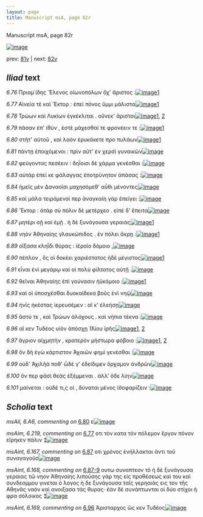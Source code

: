 ```yaml
---
layout: page
title: Manuscript msA, page 82r
---
```


Manuscript msA, page 82r

[![image](http://www.homermultitext.org/iipsrv?OBJ=IIP,1.0&FIF=/project/homer/pyramidal/deepzoom/hmt/vaimg/2017a/VA082RN_0254.tif&WID=100&CVT=JPEG)](http://www.homermultitext.org/ict2/?urn=urn:cite2:hmt:vaimg.2017a:VA082RN_0254)

prev:  [81v](../81v/) | next:  [82v](../82v/)

## *Iliad* text

*6.76* <a id="6.76"/> Πριαμ΄ίδης Ἕλενος οἰωνοπόλων ὄχ' ἄριστος :[![image](http://www.homermultitext.org/iipsrv?OBJ=IIP,1.0&FIF=/project/homer/pyramidal/deepzoom/hmt/vaimg/2017a/VA082RN_0254.tif&RGN=0.174,0.1946,0.404,0.0301&WID=1000&CVT=JPEG)](http://www.homermultitext.org/ict2/?urn=urn:cite2:hmt:vaimg.2017a:VA082RN_0254@0.174,0.1946,0.404,0.0301)[1](#msA_6.22)

*6.77* <a id="6.77"/> Αἰνεία τὲ καὶ Ἕκτορ : ἐπεὶ πόνος ὕμμι μάλιστα[![image](http://www.homermultitext.org/iipsrv?OBJ=IIP,1.0&FIF=/project/homer/pyramidal/deepzoom/hmt/vaimg/2017a/VA082RN_0254.tif&RGN=0.172,0.2156,0.424,0.0301&WID=1000&CVT=JPEG)](http://www.homermultitext.org/ict2/?urn=urn:cite2:hmt:vaimg.2017a:VA082RN_0254@0.172,0.2156,0.424,0.0301)[1](#msAim_6.219)

*6.78* <a id="6.78"/> Τρώων καὶ Λυκίων ἐγκέκλιται . οὕνεκ' ἄριστοι[![image](http://www.homermultitext.org/iipsrv?OBJ=IIP,1.0&FIF=/project/homer/pyramidal/deepzoom/hmt/vaimg/2017a/VA082RN_0254.tif&RGN=0.171,0.2367,0.439,0.0301&WID=1000&CVT=JPEG)](http://www.homermultitext.org/ict2/?urn=urn:cite2:hmt:vaimg.2017a:VA082RN_0254@0.171,0.2367,0.439,0.0301)[1](#msA_6.24), [2](#msA_6.23)

*6.79* <a id="6.79"/> πᾶσαν ἐπ' ἰ̈θὺν , ἐστὲ μάχεσθαί τε φρονέειν τε :[![image](http://www.homermultitext.org/iipsrv?OBJ=IIP,1.0&FIF=/project/homer/pyramidal/deepzoom/hmt/vaimg/2017a/VA082RN_0254.tif&RGN=0.17,0.2547,0.404,0.0301&WID=1000&CVT=JPEG)](http://www.homermultitext.org/ict2/?urn=urn:cite2:hmt:vaimg.2017a:VA082RN_0254@0.17,0.2547,0.404,0.0301)[1](#msAim_6.220)

*6.80* <a id="6.80"/> στῆτ' αὐτοῦ , καὶ λαὸν ἐρυκάκετε προ πυλάων[![image](http://www.homermultitext.org/iipsrv?OBJ=IIP,1.0&FIF=/project/homer/pyramidal/deepzoom/hmt/vaimg/2017a/VA082RN_0254.tif&RGN=0.173,0.2757,0.408,0.0301&WID=1000&CVT=JPEG)](http://www.homermultitext.org/ict2/?urn=urn:cite2:hmt:vaimg.2017a:VA082RN_0254@0.173,0.2757,0.408,0.0301)[1](#msAil_6.A6)

*6.81* <a id="6.81"/> πάντῃ ἐποιχόμενοι : πρὶν αῦτ' ἐν χερσὶ γυναικῶν[![image](http://www.homermultitext.org/iipsrv?OBJ=IIP,1.0&FIF=/project/homer/pyramidal/deepzoom/hmt/vaimg/2017a/VA082RN_0254.tif&RGN=0.17,0.2923,0.433,0.0301&WID=1000&CVT=JPEG)](http://www.homermultitext.org/ict2/?urn=urn:cite2:hmt:vaimg.2017a:VA082RN_0254@0.17,0.2923,0.433,0.0301)

*6.82* <a id="6.82"/> φεύγοντας πεσέειν : δηΐοισι δὲ χάρμα γενέσθαι :[![image](http://www.homermultitext.org/iipsrv?OBJ=IIP,1.0&FIF=/project/homer/pyramidal/deepzoom/hmt/vaimg/2017a/VA082RN_0254.tif&RGN=0.168,0.3118,0.433,0.0301&WID=1000&CVT=JPEG)](http://www.homermultitext.org/ict2/?urn=urn:cite2:hmt:vaimg.2017a:VA082RN_0254@0.168,0.3118,0.433,0.0301)

*6.83* <a id="6.83"/> αὐτὰρ ἐπεί κε φάλαγγας ἐποτρύνητον ἁπάσας :[![image](http://www.homermultitext.org/iipsrv?OBJ=IIP,1.0&FIF=/project/homer/pyramidal/deepzoom/hmt/vaimg/2017a/VA082RN_0254.tif&RGN=0.173,0.3283,0.433,0.0301&WID=1000&CVT=JPEG)](http://www.homermultitext.org/ict2/?urn=urn:cite2:hmt:vaimg.2017a:VA082RN_0254@0.173,0.3283,0.433,0.0301)

*6.84* <a id="6.84"/> ἡμεῖς μὲν Δαναοῖσι μαχησόμεθ' αὖθι μένοντες[![image](http://www.homermultitext.org/iipsrv?OBJ=IIP,1.0&FIF=/project/homer/pyramidal/deepzoom/hmt/vaimg/2017a/VA082RN_0254.tif&RGN=0.173,0.3471,0.452,0.0301&WID=1000&CVT=JPEG)](http://www.homermultitext.org/ict2/?urn=urn:cite2:hmt:vaimg.2017a:VA082RN_0254@0.173,0.3471,0.452,0.0301)

*6.85* <a id="6.85"/> καὶ μάλα τειρόμενοί περ ἀναγκαίη γὰρ ἐπείγει :[![image](http://www.homermultitext.org/iipsrv?OBJ=IIP,1.0&FIF=/project/homer/pyramidal/deepzoom/hmt/vaimg/2017a/VA082RN_0254.tif&RGN=0.172,0.3666,0.452,0.0301&WID=1000&CVT=JPEG)](http://www.homermultitext.org/ict2/?urn=urn:cite2:hmt:vaimg.2017a:VA082RN_0254@0.172,0.3666,0.452,0.0301)

*6.86* <a id="6.86"/> Ἕκτορ : ἀτὰρ σὺ πόλιν δὲ μετέρχεο . εἰπὲ δ' ἔπειτα[![image](http://www.homermultitext.org/iipsrv?OBJ=IIP,1.0&FIF=/project/homer/pyramidal/deepzoom/hmt/vaimg/2017a/VA082RN_0254.tif&RGN=0.171,0.3854,0.452,0.0301&WID=1000&CVT=JPEG)](http://www.homermultitext.org/ict2/?urn=urn:cite2:hmt:vaimg.2017a:VA082RN_0254@0.171,0.3854,0.452,0.0301)

*6.87* <a id="6.87"/> μητέρι σῇ καὶ ἐμῇ . ἡ δὲ ξυνάγουσα γεραιὰς[![image](http://www.homermultitext.org/iipsrv?OBJ=IIP,1.0&FIF=/project/homer/pyramidal/deepzoom/hmt/vaimg/2017a/VA082RN_0254.tif&RGN=0.164,0.4065,0.452,0.0301&WID=1000&CVT=JPEG)](http://www.homermultitext.org/ict2/?urn=urn:cite2:hmt:vaimg.2017a:VA082RN_0254@0.164,0.4065,0.452,0.0301)[1](#msAint_6.167)

*6.88* <a id="6.88"/> νηὸν Ἀθηναίης γλαυκώπιδος . ἐν πόλει ἄκρῃ :[![image](http://www.homermultitext.org/iipsrv?OBJ=IIP,1.0&FIF=/project/homer/pyramidal/deepzoom/hmt/vaimg/2017a/VA082RN_0254.tif&RGN=0.165,0.4245,0.452,0.0301&WID=1000&CVT=JPEG)](http://www.homermultitext.org/ict2/?urn=urn:cite2:hmt:vaimg.2017a:VA082RN_0254@0.165,0.4245,0.452,0.0301)[1](#msA_6.25)

*6.89* <a id="6.89"/> οἴξασα κληῗδι θύρας : ἱ̈εροῖο δόμοιο ,[![image](http://www.homermultitext.org/iipsrv?OBJ=IIP,1.0&FIF=/project/homer/pyramidal/deepzoom/hmt/vaimg/2017a/VA082RN_0254.tif&RGN=0.157,0.4418,0.452,0.0301&WID=1000&CVT=JPEG)](http://www.homermultitext.org/ict2/?urn=urn:cite2:hmt:vaimg.2017a:VA082RN_0254@0.157,0.4418,0.452,0.0301)

*6.90* <a id="6.90"/> πέπλον , ὅς οἱ δοκέει χαριέστατος ἠδὲ μέγιστος[![image](http://www.homermultitext.org/iipsrv?OBJ=IIP,1.0&FIF=/project/homer/pyramidal/deepzoom/hmt/vaimg/2017a/VA082RN_0254.tif&RGN=0.162,0.4583,0.452,0.0301&WID=1000&CVT=JPEG)](http://www.homermultitext.org/ict2/?urn=urn:cite2:hmt:vaimg.2017a:VA082RN_0254@0.162,0.4583,0.452,0.0301)[1](#msA_6.27)

*6.91* <a id="6.91"/> εἶναι ἐνὶ μεγάρῳ καί οἱ πολὺ φίλτατος αὐτῇ .[![image](http://www.homermultitext.org/iipsrv?OBJ=IIP,1.0&FIF=/project/homer/pyramidal/deepzoom/hmt/vaimg/2017a/VA082RN_0254.tif&RGN=0.161,0.4786,0.452,0.0301&WID=1000&CVT=JPEG)](http://www.homermultitext.org/ict2/?urn=urn:cite2:hmt:vaimg.2017a:VA082RN_0254@0.161,0.4786,0.452,0.0301)

*6.92* <a id="6.92"/> θεῖναι Ἀθηναίης ἐπὶ γούνασιν ἠϋκόμοιο :[![image](http://www.homermultitext.org/iipsrv?OBJ=IIP,1.0&FIF=/project/homer/pyramidal/deepzoom/hmt/vaimg/2017a/VA082RN_0254.tif&RGN=0.155,0.4966,0.452,0.0301&WID=1000&CVT=JPEG)](http://www.homermultitext.org/ict2/?urn=urn:cite2:hmt:vaimg.2017a:VA082RN_0254@0.155,0.4966,0.452,0.0301)[1](#msA_6.28)

*6.93* <a id="6.93"/> καί οἱ ὑποσχέσθαι δυοκαίδεκα βοῦς ἐνὶ νηῷ[![image](http://www.homermultitext.org/iipsrv?OBJ=IIP,1.0&FIF=/project/homer/pyramidal/deepzoom/hmt/vaimg/2017a/VA082RN_0254.tif&RGN=0.155,0.5139,0.452,0.0263&WID=1000&CVT=JPEG)](http://www.homermultitext.org/ict2/?urn=urn:cite2:hmt:vaimg.2017a:VA082RN_0254@0.155,0.5139,0.452,0.0263)

*6.94* <a id="6.94"/> ήνῑς ἠκέστας ἱερευσέμεν : αἴ κ' ἐλεήσῃ[![image](http://www.homermultitext.org/iipsrv?OBJ=IIP,1.0&FIF=/project/homer/pyramidal/deepzoom/hmt/vaimg/2017a/VA082RN_0254.tif&RGN=0.157,0.5342,0.452,0.0263&WID=1000&CVT=JPEG)](http://www.homermultitext.org/ict2/?urn=urn:cite2:hmt:vaimg.2017a:VA082RN_0254@0.157,0.5342,0.452,0.0263)

*6.95* <a id="6.95"/> ἄστύ τε , καὶ Τρώων ἀλόχους . καὶ νήπια τέκνα :[![image](http://www.homermultitext.org/iipsrv?OBJ=IIP,1.0&FIF=/project/homer/pyramidal/deepzoom/hmt/vaimg/2017a/VA082RN_0254.tif&RGN=0.157,0.5552,0.452,0.0263&WID=1000&CVT=JPEG)](http://www.homermultitext.org/ict2/?urn=urn:cite2:hmt:vaimg.2017a:VA082RN_0254@0.157,0.5552,0.452,0.0263)

*6.96* <a id="6.96"/> αἴ κεν Τυδέος υἱὸν ἀπόσχῃ Ἰ̈λίου ϊρῆς[![image](http://www.homermultitext.org/iipsrv?OBJ=IIP,1.0&FIF=/project/homer/pyramidal/deepzoom/hmt/vaimg/2017a/VA082RN_0254.tif&RGN=0.155,0.574,0.452,0.0263&WID=1000&CVT=JPEG)](http://www.homermultitext.org/ict2/?urn=urn:cite2:hmt:vaimg.2017a:VA082RN_0254@0.155,0.574,0.452,0.0263)[1](#msAint_6.169), [2](#msAim_6.221)

*6.97* <a id="6.97"/> ἄγριον αἰχμητὴν , κρατερὸν μήστωρα φόβοιο :[![image](http://www.homermultitext.org/iipsrv?OBJ=IIP,1.0&FIF=/project/homer/pyramidal/deepzoom/hmt/vaimg/2017a/VA082RN_0254.tif&RGN=0.158,0.595,0.452,0.0263&WID=1000&CVT=JPEG)](http://www.homermultitext.org/ict2/?urn=urn:cite2:hmt:vaimg.2017a:VA082RN_0254@0.158,0.595,0.452,0.0263)[1](#msA_6.29), [2](#msAim_6.222)

*6.98* <a id="6.98"/> ὃν δὴ ἐγὼ κάρτιστον Ἀχαιῶν φημὶ γενέσθαι :[![image](http://www.homermultitext.org/iipsrv?OBJ=IIP,1.0&FIF=/project/homer/pyramidal/deepzoom/hmt/vaimg/2017a/VA082RN_0254.tif&RGN=0.157,0.6138,0.452,0.0263&WID=1000&CVT=JPEG)](http://www.homermultitext.org/ict2/?urn=urn:cite2:hmt:vaimg.2017a:VA082RN_0254@0.157,0.6138,0.452,0.0263)

*6.99* <a id="6.99"/> οὐδ' Ἀχιλῆά ποθ' ὧδέ γ' ἐδείδιμεν ὄρχαμον ἀνδρῶν[![image](http://www.homermultitext.org/iipsrv?OBJ=IIP,1.0&FIF=/project/homer/pyramidal/deepzoom/hmt/vaimg/2017a/VA082RN_0254.tif&RGN=0.168,0.6319,0.452,0.0263&WID=1000&CVT=JPEG)](http://www.homermultitext.org/ict2/?urn=urn:cite2:hmt:vaimg.2017a:VA082RN_0254@0.168,0.6319,0.452,0.0263)

*6.100* <a id="6.100"/> ὅν περ φᾱσὶ θεᾶς ἐξέμμεναι . ἀλλ' ὅδε λίην[![image](http://www.homermultitext.org/iipsrv?OBJ=IIP,1.0&FIF=/project/homer/pyramidal/deepzoom/hmt/vaimg/2017a/VA082RN_0254.tif&RGN=0.167,0.6506,0.452,0.0263&WID=1000&CVT=JPEG)](http://www.homermultitext.org/ict2/?urn=urn:cite2:hmt:vaimg.2017a:VA082RN_0254@0.167,0.6506,0.452,0.0263)

*6.101* <a id="6.101"/> μαίνεται : οὐδέ τι,ς οἱ , δύναται μένος ἰ̈σοφαρίζειν :[![image](http://www.homermultitext.org/iipsrv?OBJ=IIP,1.0&FIF=/project/homer/pyramidal/deepzoom/hmt/vaimg/2017a/VA082RN_0254.tif&RGN=0.167,0.6672,0.452,0.0263&WID=1000&CVT=JPEG)](http://www.homermultitext.org/ict2/?urn=urn:cite2:hmt:vaimg.2017a:VA082RN_0254@0.167,0.6672,0.452,0.0263)

## *Scholia* text

*msAil, 6.A6, commenting on* [6.80](#6.80)  <a id="msAil_6.A6"/> ε[![image](http://www.homermultitext.org/iipsrv?OBJ=IIP,1.0&FIF=/project/homer/pyramidal/deepzoom/hmt/vaimg/2017a/VA082RN_0254.tif&RGN=0.205,0.275,0.029,0.015&WID=1000&CVT=JPEG)](http://www.homermultitext.org/ict2/?urn=urn:cite2:hmt:vaimg.2017a:VA082RN_0254@0.205,0.275,0.029,0.015)

*msAim, 6.219, commenting on* [6.77](#6.77)  <a id="msAim_6.219"/> οτι τὸν κατα τὸν πὸλεμον ἔργον πόνον εἴρηκεν πάλιν ⁑[![image](http://www.homermultitext.org/iipsrv?OBJ=IIP,1.0&FIF=/project/homer/pyramidal/deepzoom/hmt/vaimg/2017a/VA082RN_0254.tif&RGN=0.60169492,0.21784232,0.06098010,0.02558783&WID=1000&CVT=JPEG)](http://www.homermultitext.org/ict2/?urn=urn:cite2:hmt:vaimg.2017a:VA082RN_0254@0.60169492,0.21784232,0.06098010,0.02558783)

*msAint, 6.167, commenting on* [6.87](#6.87)  <a id="msAint_6.167"/> οτι χρόνος ἐνήλλακται ἀντι τοῦ συναγαγοῦσ[![image](http://www.homermultitext.org/iipsrv?OBJ=IIP,1.0&FIF=/project/homer/pyramidal/deepzoom/hmt/vaimg/2017a/VA082RN_0254.tif&RGN=0.09764186,0.41120332,0.07737657,0.01549101&WID=1000&CVT=JPEG)](http://www.homermultitext.org/ict2/?urn=urn:cite2:hmt:vaimg.2017a:VA082RN_0254@0.09764186,0.41120332,0.07737657,0.01549101)

*msAint, 6.168, commenting on* [6.87-9](#6.87-9)  <a id="msAint_6.168"/> ουτω συναπτεον τὸ ἡ δὲ ξυνάγουσα γεραιας τῶ νηον Ἀθηναίης λιπούσης γὰρ της εἰς προθέσεως καὶ του καί συνδεσμμου γινεται ὁ λογος ἡ δε ξυνάγουσα ταῖς γερηαιὰς εις τον τῆς Αθηνᾶς ναὸν καὶ ανοιξασα τάς θυρας· ἐὰν δὲ συνάπτωνται οἱ δύο στίχοι ἡ φρα σόλοικος ⁑[![image](http://www.homermultitext.org/iipsrv?OBJ=IIP,1.0&FIF=/project/homer/pyramidal/deepzoom/hmt/vaimg/2017a/VA082RN_0254.tif&RGN=0.08069270,0.43305671,0.06908622,0.15518672&WID=1000&CVT=JPEG)](http://www.homermultitext.org/ict2/?urn=urn:cite2:hmt:vaimg.2017a:VA082RN_0254@0.08069270,0.43305671,0.06908622,0.15518672)

*msAint, 6.169, commenting on* [6.96](#6.96)  <a id="msAint_6.169"/> Ἀρισταρχος ὥς κεν Τυδέος[![image](http://www.homermultitext.org/iipsrv?OBJ=IIP,1.0&FIF=/project/homer/pyramidal/deepzoom/hmt/vaimg/2017a/VA082RN_0254.tif&RGN=0.14535741,0.57233748,0.05490052,0.01134163&WID=1000&CVT=JPEG)](http://www.homermultitext.org/ict2/?urn=urn:cite2:hmt:vaimg.2017a:VA082RN_0254@0.14535741,0.57233748,0.05490052,0.01134163)